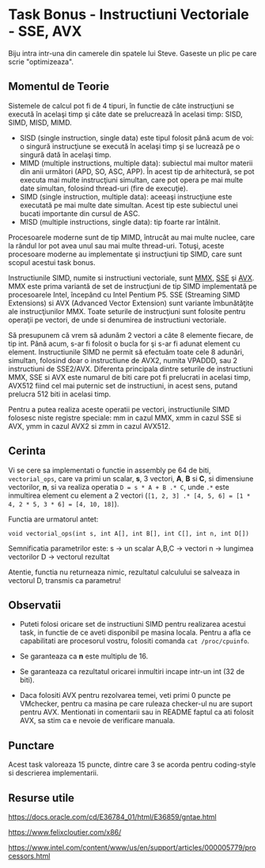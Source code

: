 # Task Bonus - Instructiuni Vectoriale - SSE, AVX

Biju intra intr-una din camerele din spatele lui Steve. Gaseste un plic pe care scrie "optimizeaza".

## Momentul de Teorie

Sistemele de calcul pot fi de 4 tipuri, în functie de câte instrucţiuni se execută în acelaşi timp şi câte date se prelucrează în acelasi timp: SISD, SIMD, MISD, MIMD.

- SISD (single instruction, single data) este tipul folosit până acum de voi: o singură instrucţiune se execută în acelaşi timp şi se lucrează pe o singură dată în acelaşi timp.
- MIMD (multiple instructions, multiple data): subiectul mai multor materii din anii următori (APD, SO, ASC, APP). În acest tip de arhitectură, se pot executa mai multe instrucţiuni simultan, care pot opera pe mai multe date simultan, folosind thread-uri (fire de execuţie).
- SIMD (single instruction, multiple data): aceeaşi instrucţiune este executată pe mai multe date simultan. Acest tip este subiectul unei bucati importante din cursul de ASC.
- MISD (multiple instructions, single data): tip foarte rar întâlnit.

Procesoarele moderne sunt de tip MIMD, întrucât au mai multe nuclee, care la rândul lor pot avea unul sau mai multe thread-uri. Totuşi, aceste procesoare moderne au implementate şi instrucţiuni tip SIMD, care sunt scopul acestui task bonus.

Instructiunile SIMD, numite si instructiuni vectoriale, sunt [MMX](https://en.wikipedia.org/wiki/MMX_(instruction_set)), [SSE](https://en.wikipedia.org/wiki/Streaming_SIMD_Extensions) şi [AVX](https://en.wikipedia.org/wiki/Advanced_Vector_Extensions). MMX este prima variantă de set de instrucţiuni de tip SIMD implementată pe procesoarele Intel, începând cu Intel Pentium P5. SSE (Streaming SIMD Extensions) si AVX (Advanced Vector Extension) sunt variante îmbunătăţite ale instrucţiunilor MMX. Toate seturile de instrucţiuni sunt folosite pentru operaţii pe vectori, de unde si denumirea de instructiuni vectoriale.

Să presupunem că vrem să adunăm 2 vectori a câte 8 elemente fiecare, de tip int. Până acum, s-ar fi folosit o bucla for şi s-ar fi adunat element cu element. Instructiunile SIMD ne permit să efectuăm toate cele 8 adunări, simultan, folosind doar o instructiune de AVX2, numita VPADDD, sau 2 instructiuni de SSE2/AVX. Diferenta principala dintre seturile de instructiuni MMX, SSE si AVX este numarul de biti care pot fi prelucrati in acelasi timp, AVX512 fiind cel mai puternic set de instructiuni, in acest sens, putand prelucra 512 biti in acelasi timp.

Pentru a putea realiza aceste operatii pe vectori, instructiunile SIMD folosesc niste registre speciale: mm in cazul MMX, xmm in cazul SSE si AVX, ymm in cazul AVX2 si zmm in cazul AVX512. 

## Cerinta

Vi se cere sa implementati o functie in assembly pe 64 de biti, `vectorial_ops`, care va primi un scalar, **s**, 3 vectori, **A**, **B** si **C**, si dimensiune vectorilor, **n**, si va realiza operatia `D = s * A + B .* C`, unde `.*` este inmultirea element cu element a 2 vectori (`[1, 2, 3] .* [4, 5, 6] = [1 * 4, 2 * 5, 3 * 6] = [4, 10, 18]`).

Functia are urmatorul antet:

`void vectorial_ops(int s, int A[], int B[], int C[], int n, int D[])`

Semnificatia parametrilor este:
  s -> un scalar
  A,B,C -> vectori
  n -> lungimea vectorilor
  D -> vectorul rezultat

Atentie, functia nu returneaza nimic, rezultatul calculului se salveaza in vectorul D, transmis ca parametru!

## Observatii

- Puteti folosi oricare set de instructiuni SIMD pentru realizarea acestui task, in functie de ce aveti disponibil pe masina locala. Pentru a afla ce capabilitati are procesorul vostru, folositi comanda `cat /proc/cpuinfo`.

- Se garanteaza ca **n** este multiplu de 16.

- Se garanteaza ca rezultatul oricarei inmultiri incape intr-un int (32 de biti).

- Daca folositi AVX pentru rezolvarea temei, veti primi 0 puncte pe VMchecker, pentru ca masina pe care ruleaza checker-ul nu are suport pentru AVX.
Mentionati in comentarii sau in README faptul ca ati folosit AVX, sa stim ca e nevoie de verificare manuala.

## Punctare

Acest task valoreaza 15 puncte, dintre care 3 se acorda pentru coding-style si descrierea implementarii.

## Resurse utile

https://docs.oracle.com/cd/E36784_01/html/E36859/gntae.html

https://www.felixcloutier.com/x86/

https://www.intel.com/content/www/us/en/support/articles/000005779/processors.html
